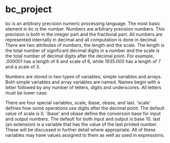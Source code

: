 # bc_project
   bc is an arbitrary precision numeric processing language. 
   The most basic element in bc is the number.  Numbers are
arbitrary precision numbers.  This precision is both in the integer part
and the fractional part.  All numbers are represented internally in
decimal and all computation is done in decimal. There are two attributes
of numbers, the length and the scale.  The length is the total number of
significant decimal digits in a number and the scale is the total number
of decimal digits after the decimal point.  For example, .000001 has a
length of 6 and scale of 6, while 1935.000 has a length of 7 and a scale
of 3.

  Numbers are stored in two types of variables, simple variables and
arrays.  Both simple variables and array variables are named.  Names
begin with a letter followed by any number of letters, digits and
underscores.  All letters must be lower case.

  There are four special variables, scale, ibase, obase, and
last. 'scale' defines how some operations use digits after the
decimal point.  The default value of scale is 0. 'ibase'
and obase define the conversion base for input and output
numbers. The default for both input and output is base 10.
last (an extension) is a variable that has the value of the last
printed number.  These will be discussed in further detail where
appropriate.  All of these variables may have values assigned to them
as well as used in expressions.
  
